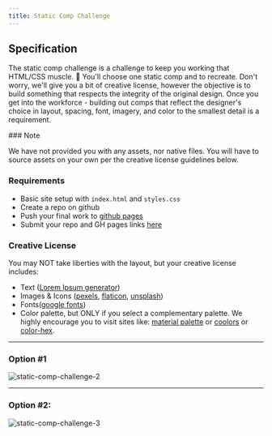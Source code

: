 ```yaml
---
title: Static Comp Challenge
---
```


## Specification
The static comp challenge is a challenge to keep you working that HTML/CSS muscle. :muscle: You'll choose one static comp and to recreate. Don't worry, we'll give you a bit of creative license, however the objective is to build something that respects the integrity of the original design. Once you get into the workforce - building out comps that reflect the designer's choice in layout, spacing, font, imagery, and color to the smallest detail is a requirement.

<section class="note">
### Note

We have not provided you with any assets, nor native files. You will have to source assets on your own per the creative license guidelines below.
</section>

### Requirements

  - Basic site setup with `index.html` and `styles.css`
  - Create a repo on github
  - Push your final work to [github pages](https://pages.github.com/)
  - Submit your repo and GH pages links [here](https://docs.google.com/forms/d/14PYHQEw4MpoAvixC6q9_iz11jI2BPgFBTDyBylcS0lU/edit)

### Creative License
You may NOT take liberties with the layout, but your creative license includes:

* Text ([Lorem Ipsum generator](https://loremipsum.io/ultimate-list-of-lorem-ipsum-generators/))
* Images & Icons ([pexels](https://www.pexels.com), [flaticon](https://www.flaticon.com/), [unsplash](https://unsplash.com/))
* Fonts([google fonts](https://fonts.google.com/))
* Color palette, but ONLY if you select a complementary palette. We highly encourage you to visit sites like: [material palette](https://www.materialpalette.com/) or [coolors](https://coolors.co/) or [color-hex](http://www.color-hex.com/color-palettes/).

***

### Option #1

![static-comp-challenge-2](/assets/images/static-comp-challenge-2.jpg)

***

### Option #2:

![static-comp-challenge-3](/assets/images/static-comp-challenge-3.jpg)
